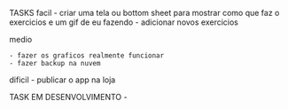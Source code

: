 TASKS
facil
    - criar uma tela ou bottom sheet para mostrar como que faz o exercicios e um gif de eu fazendo
    - adicionar novos exercicios

medio

    - fazer os graficos realmente funcionar
    - fazer backup na nuvem

dificil
    - publicar o app na loja


TASK EM DESENVOLVIMENTO
    - 




